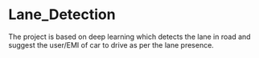 # Lane_Detection
The project is based on deep learning which detects the lane in road and suggest the user/EMI of car to drive  as per the lane presence.
